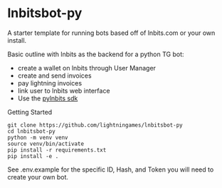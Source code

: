 # lnbitsbot-py

A starter template for running bots based off of lnbits.com or your own install.

Basic outline with lnbits as the backend for a python TG bot:

- create a wallet on lnbits through User Manager
- create and send invoices
- pay lightning invoices
- link user to lnbits web interface
- Use the [pylnbits sdk](github.com/lightningames/pylnbits)


Getting Started

```
git clone https://github.com/lightningames/lnbitsbot-py
cd lnbitsbot-py
python -m venv venv
source venv/bin/activate
pip install -r requirements.txt
pip install -e .
```

See .env.example for the specific ID, Hash, and Token you will need to create your own bot.
